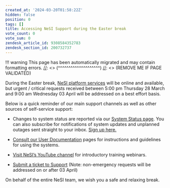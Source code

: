 ```yaml
---
created_at: '2024-03-20T01:58:22Z'
hidden: false
position: 0
tags: []
title: Accessing NeSI Support during the Easter break
vote_count: 0
vote_sum: 0
zendesk_article_id: 9308584352783
zendesk_section_id: 200732737
---
```




[//]: <> (REMOVE ME IF PAGE VALIDATED)
[//]: <> (vvvvvvvvvvvvvvvvvvvv)
!!! warning
    This page has been automatically migrated and may contain formatting errors.
[//]: <> (^^^^^^^^^^^^^^^^^^^^)
[//]: <> (REMOVE ME IF PAGE VALIDATED)

During the Easter break, [NeSI platform
services](https://status.nesi.org.nz/) will be online and available, but
urgent / critical requests received between 5:00 pm Thursday 28 March
and 9:00 am Wednesday 03 April will be addressed on a best effort
basis. 

Below is a quick reminder of our main support channels as well as other
sources of self-service support:

-   Changes to system status are reported via our [System Status
    page](https://status.nesi.org.nz/ "https://status.nesi.org.nz/").
    You can also subscribe for notifications of system updates and
    unplanned outages sent straight to your inbox. [Sign up
    here.](../../Getting_Started/Getting_Help/System_status.md "https://support.nesi.org.nz/hc/en-gb/articles/360000751636")

-   [Consult our User
    Documentation](https://support.nesi.org.nz/hc/en-gb/categories/360000013836 "https://support.nesi.org.nz/hc/en-gb/categories/360000013836") pages
    for instructions and guidelines for using the systems.

-   [Visit NeSI’s YouTube
    channel](https://www.youtube.com/playlist?list=PLvbRzoDQPkuGMWazx5LPA6y8Ji6tyl0Sp "https://www.youtube.com/playlist?list=PLvbRzoDQPkuGMWazx5LPA6y8Ji6tyl0Sp") for
    introductory training webinars.

-   [Submit a ticket to
    Support](https://support.nesi.org.nz/hc/en-gb/requests/new "https://support.nesi.org.nz/hc/en-gb/requests/new") (Note:
    non-emergency requests will be addressed on or after 03 April)

On behalf of the entire NeSI team, we wish you a safe and relaxing
break. 
